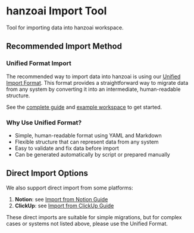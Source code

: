 # hanzoai Import Tool

Tool for importing data into hanzoai workspace.

## Recommended Import Method

### Unified Format Import
The recommended way to import data into hanzoai is using our [Unified Import Format](./docs/hanzoai/README.md). This format provides a straightforward way to migrate data from any system by converting it into an intermediate, human-readable structure.

See the [complete guide](./docs/hanzoai/README.md) and [example workspace](./docs/hanzoai/example-workspace) to get started.

### Why Use Unified Format?
- Simple, human-readable format using YAML and Markdown
- Flexible structure that can represent data from any system
- Easy to validate and fix data before import
- Can be generated automatically by script or prepared manually

## Direct Import Options

We also support direct import from some platforms:

1. **Notion**: see [Import from Notion Guide](./docs/notion/README.md)
2. **ClickUp**: see [Import from ClickUp Guide](./docs/clickup/README.md)

These direct imports are suitable for simple migrations, but for complex cases or systems not listed above, please use the Unified Format.
